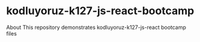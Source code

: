 # kodluyoruz-k127-js-react-bootcamp
About This repository demonstrates kodluyoruz-k127-js-react bootcamp files
